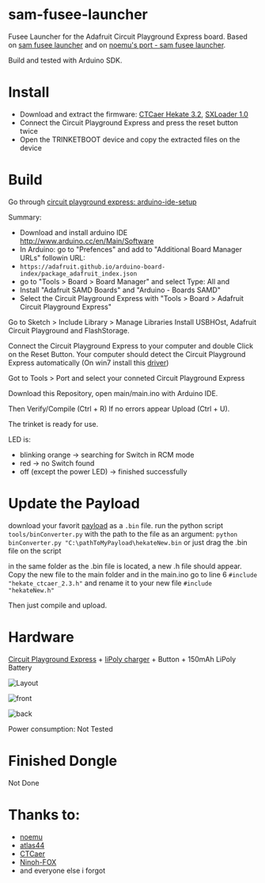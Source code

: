 

# sam-fusee-launcher
Fusee Launcher for the Adafruit Circuit Playground Express board. Based on [sam fusee launcher](https://github.com/atlas44/sam-fusee-launcher) and on [noemu's port - sam fusee launcher](https://github.com/noemu/sam-fusee-launcher).

Build and tested with Arduino SDK.

# Install
* Download and extract the firmware: [CTCaer Hekate 3.2](https://github.com/noemu/sam-fusee-launcher/releases/tag/v0.1), [SXLoader 1.0](https://github.com/noemu/sam-fusee-launcher/releases/tag/v0.1-sx)
* Connect the Circuit Playground Express and press the reset button twice
* Open the TRINKETBOOT device and copy the extracted files on the device


# Build
Go through [circuit playground express: arduino-ide-setup](https://learn.adafruit.com/adafruit-circuit-playground-express/set-up-arduino-ide)

Summary:
* Download and install arduino IDE http://www.arduino.cc/en/Main/Software
* In Arduino: go to "Prefences" and add to "Additional Board Manager URLs" followin URL:
*  `https://adafruit.github.io/arduino-board-index/package_adafruit_index.json`
* go to "Tools > Board > Board Manager" and select Type: All and
* Install "Adafruit SAMD Boards" and "Arduino - Boards SAMD"
* Select the Circuit Playground Express with "Tools > Board > Adafruit Circuit Playground Express"

Go to Sketch > Include Library > Manage Libraries
Install USBHOst, Adafruit Circuit Playground and FlashStorage.

Connect the Circuit Playground Express to your computer and double Click on the Reset Button.
Your computer should detect the Circuit Playground Express automatically (On win7 install this [driver](https://github.com/adafruit/Adafruit_Windows_Drivers/releases/download/2.2.0/adafruit_drivers_2.2.0.0.exe))

Got to Tools > Port and select your conneted Circuit Playground Express

Download this Repository, open main/main.ino with Arduino IDE.

Then Verify/Compile (Ctrl + R)
If no errors appear
Upload (Ctrl + U).

The trinket is ready for use.

LED is:
* blinking orange -> searching for Switch in RCM mode
* red -> no Switch found
* off (except the power LED) -> finished successfully

# Update the Payload
download your favorit [payload](https://github.com/CTCaer/hekate/releases) as a `.bin` file.
run the python script `tools/binConverter.py` with the path to the file as an argument:
`python binConverter.py "C:\pathToMyPayload\hekateNew.bin` or just drag the .bin file on the script

in the same folder as the .bin file is located, a new .h file should appear. Copy the new file to the main folder and in the main.ino go to line 6 `#include "hekate_ctcaer_2.3.h"` and rename it to your new file `#include "hekateNew.h"`

Then just compile and upload.

# Hardware
[Circuit Playground Express](https://www.adafruit.com/product/3333) + [liPoly charger](https://www.adafruit.com/product/2124) + Button + 150mAh LiPoly Battery

![Layout](./images/layout.png)

![front](./images/front.jpg)

![back](./images/back.jpg)

Power consumption:
Not Tested

# Finished Dongle
Not Done

# Thanks to:
* [noemu](https://github.com/noemu/sam-fusee-launcher)
* [atlas44](https://github.com/atlas44/sam-fusee-launcher)
* [CTCaer](https://github.com/CTCaer/hekate)
* [Ninoh-FOX](https://www.elotrolado.net/hilo_tutorial-crea-tu-propio-dongle-portatil-para-cargar-payloads-it-is-easy_2287822)
* and everyone else i forgot


